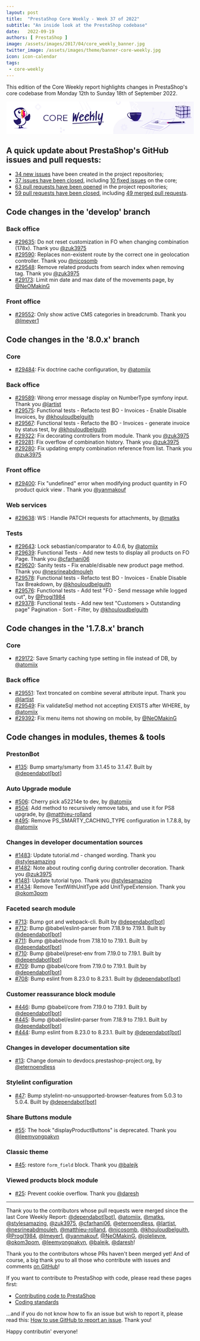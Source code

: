 ```yaml
---
layout: post
title:  "PrestaShop Core Weekly - Week 37 of 2022"
subtitle: "An inside look at the PrestaShop codebase"
date:   2022-09-19
authors: [ PrestaShop ]
image: /assets/images/2017/04/core_weekly_banner.jpg
twitter_image: /assets/images/theme/banner-core-weekly.jpg
icon: icon-calendar
tags:
 - core-weekly
---
```


This edition of the Core Weekly report highlights changes in PrestaShop's core codebase from Monday 12th to Sunday 18th of September 2022.

![Core Weekly banner](/assets/images/2018/12/banner-core-weekly.jpg)

## A quick update about PrestaShop's GitHub issues and pull requests:

- [34 new issues](https://github.com/search?q=org%3APrestaShop+is%3Apublic++-repo%3Aprestashop%2Fprestashop.github.io++is%3Aissue+created%3A2022-09-12..2022-09-18) have been created in the project repositories;
- [37 issues have been closed](https://github.com/search?q=org%3APrestaShop+is%3Apublic++-repo%3Aprestashop%2Fprestashop.github.io++is%3Aissue+closed%3A2022-09-12..2022-09-18), including [10 fixed issues](https://github.com/search?q=org%3APrestaShop+is%3Apublic++-repo%3Aprestashop%2Fprestashop.github.io++is%3Aissue+label%3Afixed+closed%3A2022-09-12..2022-09-18) on the core;
- [63 pull requests have been opened](https://github.com/search?q=org%3APrestaShop+is%3Apublic++-repo%3Aprestashop%2Fprestashop.github.io++is%3Apr+created%3A2022-09-12..2022-09-18) in the project repositories;
- [59 pull requests have been closed](https://github.com/search?q=org%3APrestaShop+is%3Apublic++-repo%3Aprestashop%2Fprestashop.github.io++is%3Apr+closed%3A2022-09-12..2022-09-18), including [49 merged pull requests](https://github.com/search?q=org%3APrestaShop+is%3Apublic++-repo%3Aprestashop%2Fprestashop.github.io++is%3Apr+merged%3A2022-09-12..2022-09-18).
        


## Code changes in the 'develop' branch


### Back office
* [#29635](https://github.com/PrestaShop/PrestaShop/pull/29635):  Do not reset customization in FO when changing combination (178x). Thank you [@zuk3975](https://github.com/zuk3975)
* [#29590](https://github.com/PrestaShop/PrestaShop/pull/29590): Replaces non-existent route by the correct one in geolocation controller. Thank you [@nicosomb](https://github.com/nicosomb)
* [#29548](https://github.com/PrestaShop/PrestaShop/pull/29548): Remove related products from search index when removing tag. Thank you [@zuk3975](https://github.com/zuk3975)
* [#29173](https://github.com/PrestaShop/PrestaShop/pull/29173): Limit min date and max date of the movements page, by [@NeOMakinG](https://github.com/NeOMakinG)


### Front office
* [#29552](https://github.com/PrestaShop/PrestaShop/pull/29552): Only show active CMS categories in breadcrumb. Thank you [@lmeyer1](https://github.com/lmeyer1)


## Code changes in the '8.0.x' branch


### Core
* [#29484](https://github.com/PrestaShop/PrestaShop/pull/29484): Fix doctrine cache configuration, by [@atomiix](https://github.com/atomiix)


### Back office
* [#29589](https://github.com/PrestaShop/PrestaShop/pull/29589): Wrong error message display on NumberType symfony input. Thank you [@lartist](https://github.com/lartist)
* [#29575](https://github.com/PrestaShop/PrestaShop/pull/29575): Functional tests - Refacto test BO - Invoices - Enable Disable Invoices, by [@khouloudbelguith](https://github.com/khouloudbelguith)
* [#29567](https://github.com/PrestaShop/PrestaShop/pull/29567): Functional tests - Refacto the BO - Invoices -  generate invoice by status test, by [@khouloudbelguith](https://github.com/khouloudbelguith)
* [#29322](https://github.com/PrestaShop/PrestaShop/pull/29322):  Fix decorating controllers from module. Thank you [@zuk3975](https://github.com/zuk3975)
* [#29281](https://github.com/PrestaShop/PrestaShop/pull/29281): Fix overflow of combination history. Thank you [@zuk3975](https://github.com/zuk3975)
* [#29280](https://github.com/PrestaShop/PrestaShop/pull/29280): Fix updating empty combination reference from list. Thank you [@zuk3975](https://github.com/zuk3975)


### Front office
* [#29400](https://github.com/PrestaShop/PrestaShop/pull/29400): Fix "undefined" error when modifying product quantity in FO product quick view . Thank you [@yanmakouf](https://github.com/yanmakouf)


### Web services
* [#29638](https://github.com/PrestaShop/PrestaShop/pull/29638): WS : Handle PATCH requests for attachments, by [@matks](https://github.com/matks)


### Tests
* [#29643](https://github.com/PrestaShop/PrestaShop/pull/29643): Lock sebastian/comparator to 4.0.6, by [@atomiix](https://github.com/atomiix)
* [#29639](https://github.com/PrestaShop/PrestaShop/pull/29639): Functional Tests - Add new tests to display all products on FO Page. Thank you [@cfarhani06](https://github.com/cfarhani06)
* [#29620](https://github.com/PrestaShop/PrestaShop/pull/29620): Sanity tests - Fix enable/disable new product page method. Thank you [@nesrineabdmouleh](https://github.com/nesrineabdmouleh)
* [#29578](https://github.com/PrestaShop/PrestaShop/pull/29578): Functional tests - Refacto test BO - Invoices - Enable Disable Tax Breakdown, by [@khouloudbelguith](https://github.com/khouloudbelguith)
* [#29576](https://github.com/PrestaShop/PrestaShop/pull/29576): Functional tests - Add test "FO - Send message while logged out", by [@Progi1984](https://github.com/Progi1984)
* [#29378](https://github.com/PrestaShop/PrestaShop/pull/29378): Functional tests - Add new test "Customers > Outstanding page" Pagination - Sort - Filter, by [@khouloudbelguith](https://github.com/khouloudbelguith)


## Code changes in the '1.7.8.x' branch


### Core
* [#29172](https://github.com/PrestaShop/PrestaShop/pull/29172): Save Smarty caching type setting in file instead of DB, by [@atomiix](https://github.com/atomiix)


### Back office
* [#29551](https://github.com/PrestaShop/PrestaShop/pull/29551): Text troncated on combine several attribute input. Thank you [@lartist](https://github.com/lartist)
* [#29549](https://github.com/PrestaShop/PrestaShop/pull/29549): Fix validateSql method not accepting EXISTS after WHERE, by [@atomiix](https://github.com/atomiix)
* [#29392](https://github.com/PrestaShop/PrestaShop/pull/29392): Fix menu items not showing on mobile, by [@NeOMakinG](https://github.com/NeOMakinG)


## Code changes in modules, themes & tools


### PrestonBot
* [#135](https://github.com/PrestaShop/prestonbot/pull/135): Bump smarty/smarty from 3.1.45 to 3.1.47. Built by [@dependabot[bot]](https://github.com/apps/dependabot)


### Auto Upgrade module
* [#506](https://github.com/PrestaShop/autoupgrade/pull/506): Cherry pick a52214e to dev, by [@atomiix](https://github.com/atomiix)
* [#504](https://github.com/PrestaShop/autoupgrade/pull/504): Add method to recursively remove tabs, and use it for PS8 upgrade, by [@matthieu-rolland](https://github.com/matthieu-rolland)
* [#495](https://github.com/PrestaShop/autoupgrade/pull/495): Remove PS_SMARTY_CACHING_TYPE configuration in 1.7.8.8, by [@atomiix](https://github.com/atomiix)


### Changes in developer documentation sources
* [#1483](https://github.com/PrestaShop/docs/pull/1483): Update tutorial.md - changed wording. Thank you [@stylesamazing](https://github.com/stylesamazing)
* [#1482](https://github.com/PrestaShop/docs/pull/1482): Note about routing config during controller decoration. Thank you [@zuk3975](https://github.com/zuk3975)
* [#1481](https://github.com/PrestaShop/docs/pull/1481): Update tutorial typo. Thank you [@stylesamazing](https://github.com/stylesamazing)
* [#1434](https://github.com/PrestaShop/docs/pull/1434): Remove TextWithUnitType add UnitTypeExtension. Thank you [@okom3pom](https://github.com/okom3pom)


### Faceted search module
* [#713](https://github.com/PrestaShop/ps_facetedsearch/pull/713): Bump got and webpack-cli. Built by [@dependabot[bot]](https://github.com/apps/dependabot)
* [#712](https://github.com/PrestaShop/ps_facetedsearch/pull/712): Bump @babel/eslint-parser from 7.18.9 to 7.19.1. Built by [@dependabot[bot]](https://github.com/apps/dependabot)
* [#711](https://github.com/PrestaShop/ps_facetedsearch/pull/711): Bump @babel/node from 7.18.10 to 7.19.1. Built by [@dependabot[bot]](https://github.com/apps/dependabot)
* [#710](https://github.com/PrestaShop/ps_facetedsearch/pull/710): Bump @babel/preset-env from 7.19.0 to 7.19.1. Built by [@dependabot[bot]](https://github.com/apps/dependabot)
* [#709](https://github.com/PrestaShop/ps_facetedsearch/pull/709): Bump @babel/core from 7.19.0 to 7.19.1. Built by [@dependabot[bot]](https://github.com/apps/dependabot)
* [#708](https://github.com/PrestaShop/ps_facetedsearch/pull/708): Bump eslint from 8.23.0 to 8.23.1. Built by [@dependabot[bot]](https://github.com/apps/dependabot)


### Customer reassurance block module
* [#446](https://github.com/PrestaShop/blockreassurance/pull/446): Bump @babel/core from 7.19.0 to 7.19.1. Built by [@dependabot[bot]](https://github.com/apps/dependabot)
* [#445](https://github.com/PrestaShop/blockreassurance/pull/445): Bump @babel/eslint-parser from 7.18.9 to 7.19.1. Built by [@dependabot[bot]](https://github.com/apps/dependabot)
* [#444](https://github.com/PrestaShop/blockreassurance/pull/444): Bump eslint from 8.23.0 to 8.23.1. Built by [@dependabot[bot]](https://github.com/apps/dependabot)


### Changes in developer documentation site
* [#13](https://github.com/PrestaShop/devdocs-site/pull/13): Change domain to devdocs.prestashop-project.org, by [@eternoendless](https://github.com/eternoendless)


### Stylelint configuration
* [#47](https://github.com/PrestaShop/stylelint-config/pull/47): Bump stylelint-no-unsupported-browser-features from 5.0.3 to 5.0.4. Built by [@dependabot[bot]](https://github.com/apps/dependabot)


### Share Buttons module
* [#55](https://github.com/PrestaShop/ps_sharebuttons/pull/55): The hook "displayProductButtons" is deprecated. Thank you [@leemyongpakvn](https://github.com/leemyongpakvn)


### Classic theme
* [#45](https://github.com/PrestaShop/classic-theme/pull/45): restore `form_field` block. Thank you [@balejk](https://github.com/balejk)


### Viewed products block module
* [#25](https://github.com/PrestaShop/ps_viewedproduct/pull/25): Prevent cookie overflow. Thank you [@daresh](https://github.com/daresh)


<hr />

Thank you to the contributors whose pull requests were merged since the last Core Weekly Report: [@dependabot[bot]](https://github.com/apps/dependabot), [@atomiix](https://github.com/atomiix), [@matks](https://github.com/matks), [@stylesamazing](https://github.com/stylesamazing), [@zuk3975](https://github.com/zuk3975), [@cfarhani06](https://github.com/cfarhani06), [@eternoendless](https://github.com/eternoendless), [@lartist](https://github.com/lartist), [@nesrineabdmouleh](https://github.com/nesrineabdmouleh), [@matthieu-rolland](https://github.com/matthieu-rolland), [@nicosomb](https://github.com/nicosomb), [@khouloudbelguith](https://github.com/khouloudbelguith), [@Progi1984](https://github.com/Progi1984), [@lmeyer1](https://github.com/lmeyer1), [@yanmakouf](https://github.com/yanmakouf), [@NeOMakinG](https://github.com/NeOMakinG), [@jolelievre](https://github.com/jolelievre), [@okom3pom](https://github.com/okom3pom), [@leemyongpakvn](https://github.com/leemyongpakvn), [@balejk](https://github.com/balejk), [@daresh](https://github.com/daresh)!

Thank you to the contributors whose PRs haven't been merged yet! And of course, a big thank you to all those who contribute with issues and comments [on GitHub](https://github.com/PrestaShop/PrestaShop)!

If you want to contribute to PrestaShop with code, please read these pages first:

 * [Contributing code to PrestaShop](https://devdocs.prestashop.com/8/contribute/contribution-guidelines/)
 * [Coding standards](https://devdocs.prestashop.com/8/development/coding-standards/)

...and if you do not know how to fix an issue but wish to report it, please read this: [How to use GitHub to report an issue](https://devdocs.prestashop.com/8/contribute/contribute-reporting-issues/). Thank you!

Happy contributin' everyone!

